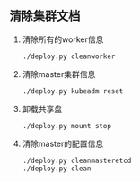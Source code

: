## 清除集群文档


1. 清除所有的worker信息
    ```
    ./deploy.py cleanworker
    ```
    
2. 清除master集群信息
    ```shell script
	./deploy.py kubeadm reset
    ```

3. 卸载共享盘
    ```shell script
    ./deploy.py mount stop
    ```

3. 清除master的配置信息
    ```shell script
    ./deploy.py cleanmasteretcd
    ./deploy.py clean
    ```


